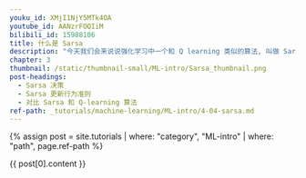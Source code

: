 ```yaml
---
youku_id: XMjI1NjY5MTk4OA
youtube_id: AANzrFOQIiM
bilibili_id: 15988106
title: 什么是 Sarsa
description: "今天我们会来说说强化学习中一个和 Q learning 类似的算法, 叫做 Sarsa. 在强化学习中 Sarsa 和 Q learning 及其类似, 这节内容会基于之前我们所讲的 Q learning. 所以还不熟悉 Q learning 的朋友们, 请前往我制作的 Q learning 简介 (知乎专栏). 我们会对比 Q learning, 来看看 Sarsa 是特殊在哪些方面. 和上次一样, 我们还是使用写作业和看电视这个例子. 没写完作业去看电视被打, 写完了作业有糖吃."
chapter: 3
thumbnail: /static/thumbnail-small/ML-intro/Sarsa_thumbnail.png
post-headings:
  - Sarsa 决策
  - Sarsa 更新行为准则
  - 对比 Sarsa 和 Q-learning 算法
ref-path: _tutorials/machine-learning/ML-intro/4-04-sarsa.md
---
```



{% assign post = site.tutorials | where: "category", "ML-intro" | where: "path", page.ref-path %}

{{ post[0].content }}